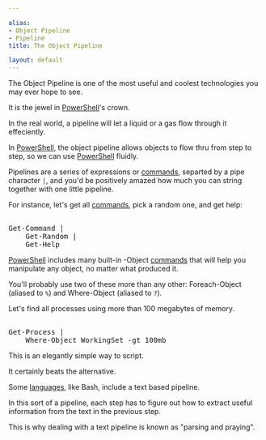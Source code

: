 ```yaml
---

alias: 
- Object Pipeline
- Pipeline
title: The Object Pipeline

layout: default
---
```


The Object Pipeline is one of the most useful and coolest technologies you may ever hope to see.

It is the jewel in [PowerShell](/PowerShell)'s crown.

In the real world, a pipeline will let a liquid or a gas flow through it effeciently.

In [PowerShell](/PowerShell), the object pipeline allows objects to flow thru from step to step, so we can use [PowerShell](/PowerShell) fluidly.

Pipelines are a series of expressions or [commands](/PowerShell/Commands), separted by a pipe character `|`, and you'd be positively amazed how much you can string together with one little pipeline.

For instance, let's get all [commands](/PowerShell/Commands), pick a random one, and get help:

<pre><br/><span class='Warning'>Get-Command</span>&nbsp;<span class='Magenta'>|</span><br/>&nbsp;&nbsp;&nbsp;&nbsp;<span class='Warning'>Get-Random</span>&nbsp;<span class='Magenta'>|</span><br/>&nbsp;&nbsp;&nbsp;&nbsp;<span class='Warning'>Get-Help</span><br/></pre> 

[PowerShell](/PowerShell) includes many built-in -Object [commands](/PowerShell/Commands) that will help you manipulate any object, no matter what produced it.

You'll probably use two of these more than any other:  Foreach-Object (aliased to `%`) and Where-Object (aliased to `?`).

Let's find all processes using more than 100 megabytes of memory.

<pre><br/><span class='Warning'>Get-Process</span>&nbsp;<span class='Magenta'>|</span><br/>&nbsp;&nbsp;&nbsp;&nbsp;<span class='Warning'>Where-Object</span>&nbsp;<span class='Verbose'>WorkingSet</span>&nbsp;<span class='Magenta'>-gt</span>&nbsp;<span class='Output'>100mb</span><br/></pre>


This is an elegantly simple way to script.

It certainly beats the alternative.

Some [languages](/Languages), like Bash, include a text based pipeline.

In this sort of a pipeline, each step has to figure out how to extract useful information from the text in the previous step.

This is why dealing with a text pipeline is known as "parsing and praying".
